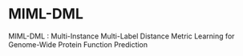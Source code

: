# MIML-DML
MIML-DML : Multi-Instance Multi-Label Distance Metric Learning for Genome-Wide Protein Function Prediction
